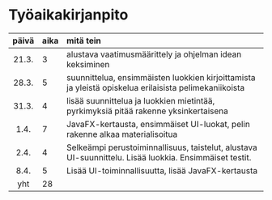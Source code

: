 # Työaikakirjanpito

| päivä | aika | mitä tein |
| :----:|:-----|:----------|
| 21.3. | 3    | alustava vaatimusmäärittely ja ohjelman idean keksiminen |
| 28.3. | 5    | suunnittelua, ensimmäisten luokkien kirjoittamista ja yleistä opiskelua erilaisista pelimekaniikoista |
| 31.3. | 4    | lisää suunnittelua ja luokkien mietintää, pyrkimyksiä pitää rakenne yksinkertaisena |
| 1.4. | 7     | JavaFX-kertausta, ensimmäiset UI-luokat, pelin rakenne alkaa materialisoitua |
| 2.4. | 4 | Selkeämpi perustoiminnallisuus, taistelut, alustava UI-suunnittelu. Lisää luokkia. Ensimmäiset testit. |
| 8.4. | 5 | Lisää UI-toiminnallisuutta, lisää JavaFX-kertausta |
| yht   | 28   |  |
